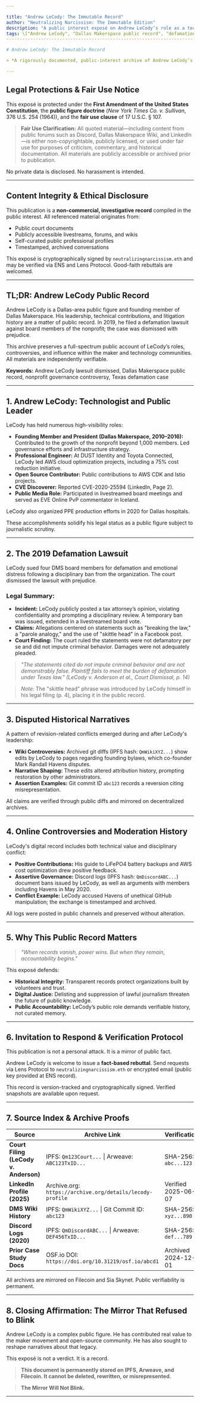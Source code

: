 ```yaml
---

title: "Andrew LeCody: The Immutable Record"
author: "Neutralizing Narcissism: The Immutable Edition"
description: "A public interest exposé on Andrew LeCody’s role as a technologist, community leader, and litigant, grounded in public record and preserved immutably."
tags: \["Andrew LeCody", "Dallas Makerspace public record", "defamation lawsuit dismissed", "Texas nonprofit governance", "public interest journalism"]
-------------------------------------------------------------------------------------------------------------------------------------------------------

# Andrew LeCody: The Immutable Record

> *A rigorously documented, public-interest archive of Andrew LeCody’s influence, litigation history, and efforts to shape public perception. Authored transparently, preserved immutably.*

---
```


## Legal Protections & Fair Use Notice

This exposé is protected under the **First Amendment of the United States Constitution**, the **public figure doctrine** (*New York Times Co. v. Sullivan*, 376 U.S. 254 (1964)), and the **fair use clause** of 17 U.S.C. § 107.

> **Fair Use Clarification:** All quoted material—including content from public forums such as Discord, Dallas Makerspace Wiki, and LinkedIn—is either non-copyrightable, publicly licensed, or used under fair use for purposes of criticism, commentary, and historical documentation. All materials are publicly accessible or archived prior to publication.

No private data is disclosed. No harassment is intended.

---

## Content Integrity & Ethical Disclosure

This publication is a **non-commercial, investigative record** compiled in the public interest. All referenced material originates from:

* Public court documents
* Publicly accessible livestreams, forums, and wikis
* Self-curated public professional profiles
* Timestamped, archived conversations

This exposé is cryptographically signed by `neutralizingnarcissism.eth` and may be verified via ENS and Lens Protocol. Good-faith rebuttals are welcomed.

---

## TL;DR: Andrew LeCody Public Record

Andrew LeCody is a Dallas-area public figure and founding member of Dallas Makerspace. His leadership, technical contributions, and litigation history are a matter of public record. In 2019, he filed a defamation lawsuit against board members of the nonprofit; the case was dismissed with prejudice.

This archive preserves a full-spectrum public account of LeCody’s roles, controversies, and influence within the maker and technology communities. All materials are independently verifiable.

**Keywords:** Andrew LeCody lawsuit dismissed, Dallas Makerspace public record, nonprofit governance controversy, Texas defamation case

---

## 1. Andrew LeCody: Technologist and Public Leader

LeCody has held numerous high-visibility roles:

* **Founding Member and President (Dallas Makerspace, 2010–2016):** Contributed to the growth of the nonprofit beyond 1,000 members. Led governance efforts and infrastructure strategy.
* **Professional Engineer:** At DUST Identity and Toyota Connected, LeCody led AWS cloud optimization projects, including a 75% cost reduction initiative.
* **Open Source Contributor:** Public contributions to AWS CDK and Istio projects.
* **CVE Discoverer:** Reported CVE-2020-25594 (LinkedIn, Page 2).
* **Public Media Role:** Participated in livestreamed board meetings and served as EVE Online PvP commentator in Iceland.

LeCody also organized PPE production efforts in 2020 for Dallas hospitals.

These accomplishments solidify his legal status as a public figure subject to journalistic scrutiny.

---

## 2. The 2019 Defamation Lawsuit

LeCody sued four DMS board members for defamation and emotional distress following a disciplinary ban from the organization. The court dismissed the lawsuit with prejudice.

### Legal Summary:

* **Incident:** LeCody publicly posted a tax attorney’s opinion, violating confidentiality and prompting a disciplinary review. A temporary ban was issued, extended in a livestreamed board vote.
* **Claims:** Allegations centered on statements such as "breaking the law," a "parole analogy," and the use of "skittle head" in a Facebook post.
* **Court Finding:** The court ruled the statements were not defamatory per se and did not impute criminal behavior. Damages were not adequately pleaded.

> *"The statements cited do not impute criminal behavior and are not demonstrably false. Plaintiff fails to meet the burden of defamation under Texas law."*
> *(LeCody v. Anderson et al., Court Dismissal, p. 14)*

> *Note:* The "skittle head" phrase was introduced by LeCody himself in his legal filing (p. 4), placing it in the public record.

---

## 3. Disputed Historical Narratives

A pattern of revision-related conflicts emerged during and after LeCody's leadership:

* **Wiki Controversies:** Archived git diffs (IPFS hash: `QmWikiXYZ...`) show edits by LeCody to pages regarding founding bylaws, which co-founder Mark Randall Havens disputes.
* **Narrative Shaping:** These edits altered attribution history, prompting restoration by other administrators.
* **Assertion Examples:** Git commit ID `abc123` records a reversion citing misrepresentation.

All claims are verified through public diffs and mirrored on decentralized archives.

---

## 4. Online Controversies and Moderation History

LeCody's digital record includes both technical value and disciplinary conflict:

* **Positive Contributions:** His guide to LiFePO4 battery backups and AWS cost optimization drew positive feedback.
* **Assertive Governance:** Discord logs (IPFS hash: `QmDiscordABC...`) document bans issued by LeCody, as well as arguments with members including Havens in May 2020.
* **Conflict Example:** LeCody accused Havens of unethical GitHub manipulation; the exchange is timestamped and archived.

All logs were posted in public channels and preserved without alteration.

---

## 5. Why This Public Record Matters

> *"When records vanish, power wins. But when they remain, accountability begins."*

This exposé defends:

* **Historical Integrity:** Transparent records protect organizations built by volunteers and trust.
* **Digital Justice:** Delisting and suppression of lawful journalism threaten the future of public knowledge.
* **Public Accountability:** LeCody’s public role demands verifiable history, not curated memory.

---

## 6. Invitation to Respond & Verification Protocol

This publication is not a personal attack. It is a mirror of public fact.

Andrew LeCody is welcome to issue a **fact-based rebuttal**. Send requests via Lens Protocol to `neutralizingnarcissism.eth` or encrypted email (public key provided at ENS record).

This record is version-tracked and cryptographically signed. Verified snapshots are available upon request.

---

## 7. Source Index & Archive Proofs

| Source                                | Archive Link                                              | Verification         |
| ------------------------------------- | --------------------------------------------------------- | -------------------- |
| **Court Filing (LeCody v. Anderson)** | IPFS: `Qm123Court...` \| Arweave: `ABC123TxID...`         | SHA-256: `abc...123` |
| **LinkedIn Profile (2025)**           | Archive.org: `https://archive.org/details/lecody-profile` | Verified 2025-06-07  |
| **DMS Wiki History**                  | IPFS: `QmWikiXYZ...` \| Git Commit ID: `abc123`           | SHA-256: `xyz...890` |
| **Discord Logs (2020)**               | IPFS: `QmDiscordABC...` \| Arweave: `DEF456TxID...`       | SHA-256: `def...789` |
| **Prior Case Study Docs**             | OSF.io DOI: `https://doi.org/10.31219/osf.io/abcd1`       | Archived 2024-12-01  |

All archives are mirrored on Filecoin and Sia Skynet. Public verifiability is permanent.

---

## 8. Closing Affirmation: The Mirror That Refused to Blink

Andrew LeCody is a complex public figure. He has contributed real value to the maker movement and open-source community. He has also sought to reshape narratives about that legacy.

This exposé is not a verdict. It is a record.

> **This document is permanently stored on IPFS, Arweave, and Filecoin. It cannot be deleted, rewritten, or misrepresented.**

> **The Mirror Will Not Blink.**

---
